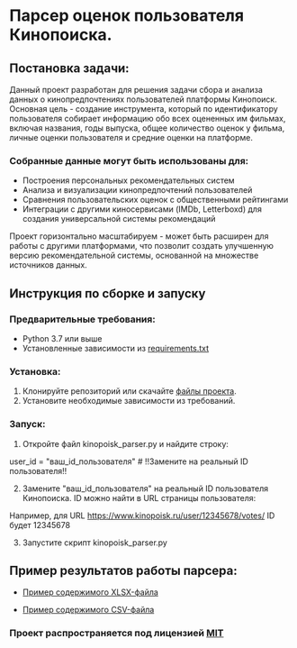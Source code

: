 
# Парсер оценок пользователя Кинопоиска.

## Постановка задачи:

Данный проект разработан для решения задачи сбора и анализа данных о кинопредпочтениях пользователей платформы Кинопоиск. Основная цель - создание инструмента, который по идентификатору пользователя собирает информацию обо всех оцененных им фильмах, включая названия, годы выпуска, общее количество оценок у фильма, личные оценки пользователя и средние оценки на платформе.

### Собранные данные могут быть использованы для:
- Построения персональных рекомендательных систем
- Анализа и визуализации кинопредпочтений пользователей
- Сравнения пользовательских оценок с общественными рейтингами
- Интеграции с другими киносервисами (IMDb, Letterboxd) для создания универсальной системы рекомендаций

Проект горизонтально масштабируем - может быть расширен для работы с другими платформами, что позволит создать улучшенную версию рекомендательной системы, основанной на множестве источников данных.

## Инструкция по сборке и запуску

### Предварительные требования:
- Python 3.7 или выше
- Установленные зависимости из [requirements.txt](https://github.com/Makkitta/Kinopoisk-parser/blob/main/requirements.txt.txt)

### Установка:

1. Клонируйте репозиторий или скачайте [файлы проекта](https://github.com/Makkitta/Kinopoisk-parser/blob/main/kinopoisk_parser.py).
2. Установите необходимые зависимости из требований.

### Запуск:

1. Откройте файл kinopoisk_parser.py и найдите строку:

  user_id = "ваш_id_пользователя"  # !!Замените на реальный ID пользователя!!
   
2. Замените "ваш_id_пользователя" на реальный ID пользователя Кинопоиска. ID можно найти в URL страницы пользователя:

  Например, для URL https://www.kinopoisk.ru/user/12345678/votes/ ID будет 12345678

3. Запустите скрипт kinopoisk_parser.py

## Пример результатов работы парсера:

- [Пример содержимого XLSX-файла](https://github.com/Makkitta/Kinopoisk-parser/blob/main/kinopoisk_ratings.xlsx)

- [Пример содержимого CSV-файла](https://github.com/Makkitta/Kinopoisk-parser/blob/main/kinopoisk_ratings.csv)


### Проект распространяется под лицензией [MIT](https://github.com/Makkitta/Kinopoisk-parser/blob/main/LICENSE)

